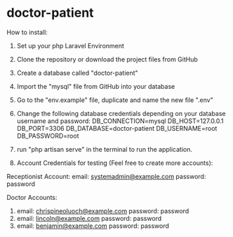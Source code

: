 # doctor-patient

How to install:

1. Set up your php Laravel Environment
2. Clone the repository or download the project files from GitHub
3. Create a database called "doctor-patient"
4. Import the "mysql" file from GitHub into your database
5. Go to the "env.example" file, duplicate and name the new file ".env"
6. Change the following database credentials depending on your database username and password:
DB_CONNECTION=mysql
DB_HOST=127.0.0.1
DB_PORT=3306
DB_DATABASE=doctor-patient
DB_USERNAME=root
DB_PASSWORD=root

7. run "php artisan serve" in the terminal to run the application.
8. Account Credentials for testing (Feel free to create more accounts):

Receptionist Account:
email: systemadmin@example.com
password: password

Doctor Accounts:
1. email: chrispineoluoch@example.com password: password
2. email: lincoln@example.com password: password
3. email: benjamin@example.com password: password
